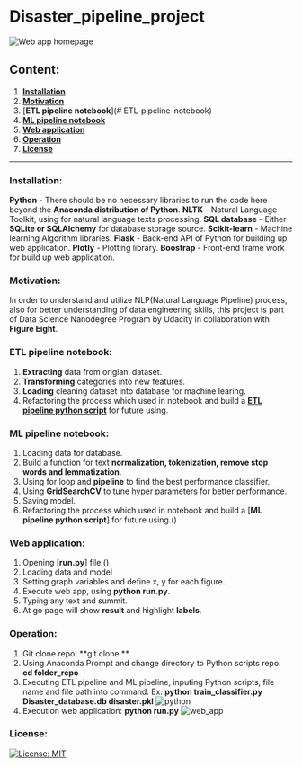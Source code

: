 # Disaster_pipeline_project
![**Web app homepage**]()

## Content:
1. [**Installation**](#Installation)
2. [**Motivation**](#Motivation)
3. [**ETL pipeline notebook**](# ETL-pipeline-notebook)
4. [**ML pipeline notebook**](#ML-pipeline-notebook)
5. [**Web application**](#Web-application)
6. [**Operation**](#Operation)
7. [**License**](#License)

----------------------------------------------------------------------------------------------------------------------------
### Installation:
**Python** - There should be no necessary libraries to run the code here beyond the **Anaconda distribution of Python**. 
**NLTK** - Natural Language Toolkit, using for natural language texts processing.
**SQL database** - Either **SQLite or SQLAlchemy** for database storage source.
**Scikit-learn** - Machine learning Algorithm libraries.
**Flask** - Back-end API of Python for building up web application.
**Plotly** - Plotting library.
**Boostrap** - Front-end frame work for build up web application.

### Motivation:
In order to understand and utilize NLP(Natural Language Pipeline) process, also for better understanding of data engineering skills, this project is part of Data Science Nanodegree Program by Udacity in collaboration with **Figure Eight**. 

### ETL pipeline notebook:
1. **Extracting** data from origianl dataset.
2. **Transforming** categories into new features.
3. **Loading** cleaning dataset into database for machine learing. 
4. Refactoring the process which used in notebook and build a [**ETL pipeline python script**](https://github.com/yayuchen/Disaster_pipeline_project/blob/main/data/ETL%20pipeline.ipynb) for future using.

### ML pipeline notebook:
1. Loading data for database.
2. Build a function for text **normalization, tokenization, remove stop words and lemmatization**.
3. Using for loop and **pipeline** to find the best performance classifier.
4. Using **GridSearchCV** to tune hyper parameters for better performance.
5. Saving model.
6. Refactoring the process which used in notebook and build a [**ML pipeline python script**] for future using.() 

### Web application:
1. Opening [**run.py**] file.()
2. Loading data and model
3. Setting graph variables and define x, y for each figure.
4. Execute web app, using **python run.py**.
5. Typing any text and summit.
6. At go page will show **result** and highlight **labels**.

### Operation:
1. Git clone repo:
    **git clone **
2. Using Anaconda Prompt and change directory to Python scripts repo:
    **cd folder_repo**
3. Executing ETL pipeline and ML pipeline, inputing Python scripts, file name and file path into command:
    Ex: **python train_classifier.py Disaster_database.db disaster.pkl**
    ![python]()
4. Execution web application:
    **python run.py**
    ![web_app]()
    
### License:
[![License: MIT](https://img.shields.io/badge/License-MIT-yellow.svg)](https://opensource.org/licenses/MIT)
